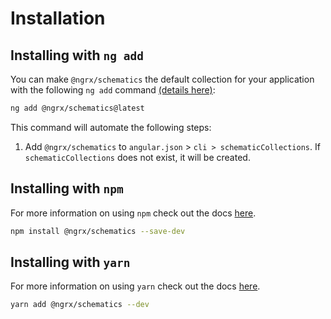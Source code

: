 # Installation

## Installing with `ng add`

You can make `@ngrx/schematics` the default collection for your application with the following `ng add` command <a href="https://angular.dev/cli/add" target="_blank">(details here)</a>:

```sh
ng add @ngrx/schematics@latest
```

This command will automate the following steps:

1. Add `@ngrx/schematics` to `angular.json` > `cli > schematicCollections`. If `schematicCollections` does not exist, it will be created.

## Installing with `npm`

For more information on using `npm` check out the docs <a href="https://docs.npmjs.com/cli/install" target="_blank">here</a>.

```sh
npm install @ngrx/schematics --save-dev
```

## Installing with `yarn`

For more information on using `yarn` check out the docs <a href="https://yarnpkg.com/getting-started/usage#installing-all-the-dependencies" target="_blank">here</a>.

```sh
yarn add @ngrx/schematics --dev
```
